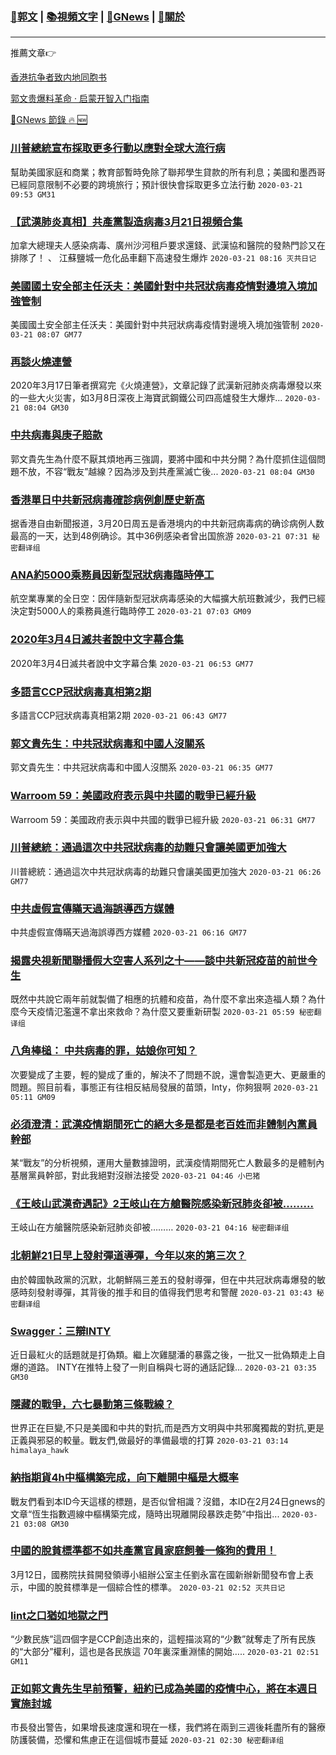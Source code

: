 ###  [:eagle:郭文](https://github.com/ourhimalayas/txt) | [:books:視頻文字](https://github.com/ourhimalayas/txt/blob/master/content/README.md) | [:newspaper:GNews](https://github.com/ourhimalayas/txt/blob/master/content/gnews/README.md) | [:pray:關於](https://github.com/ourhimalayas/home/tree/master/about)
---

推薦文章:point_right:

[香港抗争者致内地同胞书](https://github.com/ourhimalayas/news/blob/master/2019/08/a_letter_from_the_hong_kong_people.md)

[郭文贵爆料革命 · 启蒙开智入门指南](https://github.com/ourhimalayas/txt/issues/1)

[:newspaper:GNews 節錄 :fire: :new:](https://github.com/ourhimalayas/txt/blob/master/content/gnews/README.md) 



### [川普總統宣布採取更多行動以應對全球大流行病](/content/gnews/1/README.md)

幫助美國家庭和商業；教育部暫時免除了聯邦學生貸款的所有利息；美國和墨西哥已經同意限制不必要的跨境旅行；預計很快會採取更多立法行動  `2020-03-21 09:53 GM31`

### [【武漢肺炎真相】共產黨製造病毒3月21日視頻合集](/content/gnews/2/README.md)

加拿大總理夫人感染病毒、廣州沙河租戶要求還錢、武漢協和醫院的發熱門診又在排隊了！ 、 江蘇鹽城一危化品車翻下高速發生爆炸  `2020-03-21 08:16 灭共日记`

### [美國國土安全部主任沃夫：美國針對中共冠狀病毒疫情對邊境入境加強管制](/content/gnews/3/README.md)

美國國土安全部主任沃夫：美國針對中共冠狀病毒疫情對邊境入境加強管制  `2020-03-21 08:07 GM77`

### [再談火燒連營](/content/gnews/4/README.md)

2020年3月17日筆者撰寫完《火燒連營》，文章記錄了武漢新冠肺炎病毒爆發以來的一些大火災害，如3月8日深夜上海寶武鋼鐵公司四高爐發生大爆炸...  `2020-03-21 08:04 GM30`

### [中共病毒與庚子賠款](/content/gnews/5/README.md)

郭文貴先生為什麼不厭其煩地再三強調，要將中國和中共分開？為什麼抓住這個問題不放，不容“戰友”越線？因為涉及到共產黨滅亡後...  `2020-03-21 08:04 GM30`

### [香港單日中共新冠病毒確診病例創歷史新高](/content/gnews/6/README.md)

据香港自由新聞报道，3月20日周五是香港境内的中共新冠病毒病的确诊病例人数最高的一天，达到48例确诊。其中36例感染者曾出国旅游  `2020-03-21 07:31 秘密翻译组`

### [ANA約5000乘務員因新型冠狀病毒臨時停工](/content/gnews/7/README.md)

航空業專業的全日空：因伴隨新型冠狀病毒感染的大幅擴大航班數減少，我們已經決定對5000人的乘務員進行臨時停工  `2020-03-21 07:03 GM09`

### [2020年3月4日滅共者說中文字幕合集](/content/gnews/8/README.md)

2020年3月4日滅共者說中文字幕合集  `2020-03-21 06:53 GM77`

### [多語言CCP冠狀病毒真相第2期](/content/gnews/9/README.md)

多語言CCP冠狀病毒真相第2期  `2020-03-21 06:43 GM77`

### [郭文貴先生：中共冠狀病毒和中國人沒關系](/content/gnews/10/README.md)

郭文貴先生：中共冠狀病毒和中國人沒關系  `2020-03-21 06:35 GM77`

### [Warroom 59：美國政府表示與中共國的戰爭已經升級](/content/gnews/11/README.md)

Warroom 59：美國政府表示與中共國的戰爭已經升級  `2020-03-21 06:31 GM77`

### [川普總統：通過這次中共冠狀病毒的劫難只會讓美國更加強大](/content/gnews/12/README.md)

川普總統：通過這次中共冠狀病毒的劫難只會讓美國更加強大  `2020-03-21 06:26 GM77`

### [中共虛假宣傳瞞天過海誤導西方媒體](/content/gnews/13/README.md)

中共虛假宣傳瞞天過海誤導西方媒體  `2020-03-21 06:16 GM77`

### [揭露央視新聞聯播假大空害人系列之十——談中共新冠疫苗的前世今生](/content/gnews/14/README.md)

既然中共說它兩年前就製備了相應的抗體和疫苗，為什麼不拿出來造福人類？為什麼今天疫情氾濫還不拿出來救命？為什麼又要重新研製  `2020-03-21 05:59 秘密翻译组`

### [八角棒槌： 中共病毒的罪，姑娘你可知？](/content/gnews/15/README.md)

次要變成了主要，輕的變成了重的，解決不了問題不說，還會製造更大、更嚴重的問題。照目前看，事態正有往相反結局發展的苗頭，Inty，你夠狠啊  `2020-03-21 05:11 GM09`

### [必須澄清：武漢疫情期間死亡的絕大多是都是老百姓而非體制內黨員幹部](/content/gnews/16/README.md)

某“戰友”的分析視頻，運用大量數據證明，武漢疫情期間死亡人數最多的是體制內基層黨員幹部，對此我絕對沒辦法接受  `2020-03-21 04:46 小巴猪`

### [《王岐山武漢奇遇記》2王岐山在方艙醫院感染新冠肺炎卻被………](/content/gnews/17/README.md)

王岐山在方艙醫院感染新冠肺炎卻被………  `2020-03-21 04:16 秘密翻译组`

### [北朝鮮21日早上發射彈道導彈，今年以來的第三次？](/content/gnews/18/README.md)

由於韓國執政黨的沉默，北朝鮮隔三差五的發射導彈，但在中共冠狀病毒爆發的敏感時刻發射導彈，其背後的推手和目的值得我們思考和警醒  `2020-03-21 03:43 秘密翻译组`

### [Swagger：三辯INTY](/content/gnews/19/README.md)

近日最紅火的話題就是打偽類。繼上次雞腿潘的暴露之後，一批又一批偽類走上自爆的道路。 INTY在推特上發了一則自稱與七哥的通話記錄...  `2020-03-21 03:35 GM30`

### [隱藏的戰爭，六七暴動第三條戰線？](/content/gnews/20/README.md)

世界正在巨變,不只是美國和中共的對抗,而是西方文明與中共邪魔獨裁的對抗,更是正義與邪惡的較量。戰友們,做最好的準備最壞的打算  `2020-03-21 03:14 himalaya_hawk`

### [納指期貨4h中樞構築完成，向下離開中樞是大概率](/content/gnews/21/README.md)

戰友們看到本ID今天這樣的標題，是否似曾相識？沒錯，本ID在2月24日gnews的文章“恆生指數週線中樞構築完成，隨時出現離開段暴跌走勢”中指出...  `2020-03-21 03:08 GM30`

### [中國的脫貧標準都不如共產黨官員家庭飼養一條狗的費用！](/content/gnews/22/README.md)

3月12日，國務院扶貧開發領導小組辦公室主任劉永富在國新辦新聞發布會上表示，中國的脫貧標準是一個綜合性的標準。  `2020-03-21 02:52 灭共日记`

### [Iint之口猶如地獄之門](/content/gnews/23/README.md)

“少數民族”這四個字是CCP創造出來的，這輕描淡寫的“少數”就奪走了所有民族的“大部分”權利，這也是各民族這 70年裏深重淵愫的開始…..  `2020-03-21 02:51 GM11`

### [正如郭文貴先生早前預警，紐約已成為美國的疫情中心，將在本週日實施封城](/content/gnews/24/README.md)

市長發出警告，如果增長速度還和現在一樣，我們將在兩到三週後耗盡所有的醫療防護裝備，恐懼和焦慮正在這個城市蔓延  `2020-03-21 02:30 秘密翻译组`

